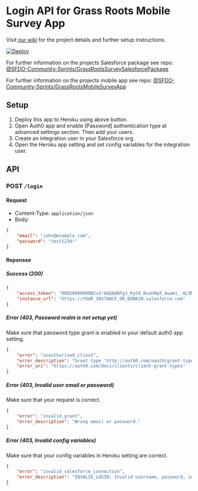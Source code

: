 # Login API for Grass Roots Mobile Survey App
Visit [our wiki](https://github.com/SFDO-Community-Sprints/GrassRootsMobileSurveyApp/wiki) for the project details and further setup instructions.

[![Deploy](https://www.herokucdn.com/deploy/button.svg)](https://heroku.com/deploy)

For further information on the projects Salesforce package see repo: [@SFDO-Community-Sprints/GrassRootsSurveySalesforcePackage](https://github.com/SFDO-Community-Sprints/GrassRootsSurveySalesforcePackage)

For further information on the projects mobile app see repo: [@SFDO-Community-Sprints/GrassRootsMobileSurveyApp
](https://github.com/SFDO-Community-Sprints/GrassRootsMobileSurveyApp)

## Setup
1. Deploy this app to Heroku using above button.
2. Open Auth0 app and enable [Password] authentication type at advanced settings section. Then add your users.
3. Create an integration user in your Salesforce org.
4. Open the Heroku app setting and set config variables for the integration user.

## API 
### POST `/login`
#### Request
* Content-Type: `application/json`
* Body:
```json
{
    "email": "john@example.com",
    "password": "test1234!"
}
```

#### Reponsse
##### Success (200)
```json
{
    "access_token": "00D28000000W2x5!AQQAQNTgJ_KyS9.BuohNq9_Awami_.OL9MiZe24bTt75Un56KChhd7lfJ2J.R_XdgP2cvx_clufew6i9acH8FKG9wacaDdgj",
    "instance_url": "https://YOUR_INSTANCE_OR_DOMAIN.salesforce.com"
}
```
##### Error (403, Password realm is not setup yet)
Make sure that password type grant is enabled in your default auth0 app setting.
```json
{
    "error": "unauthorized_client",
    "error_description": "Grant type 'http://auth0.com/oauth/grant-type/password-realm' not allowed for the client.",
    "error_uri": "https://auth0.com/docs/clients/client-grant-types"
}
```

##### Error (403, Invalid user email or password)
Make sure that your request is correct.
```json
{
    "error": "invalid_grant",
    "error_description": "Wrong email or password."
}
```

##### Error (403, Invalid config variables)
Make sure that your config variables in Heroku setting are correct.
```json
{
    "error": "invalid_salesforce_connection",
    "error_description": "INVALID_LOGIN: Invalid username, password, security token; or user locked out."
}
```
